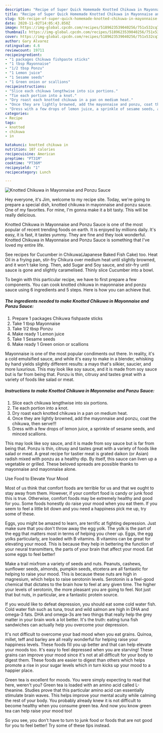 ```yaml
---
description: "Recipe of Super Quick Homemade Knotted Chikuwa in Mayonnaise and Ponzu Sauce"
title: "Recipe of Super Quick Homemade Knotted Chikuwa in Mayonnaise and Ponzu Sauce"
slug: 926-recipe-of-super-quick-homemade-knotted-chikuwa-in-mayonnaise-and-ponzu-sauce
date: 2020-11-02T14:05:43.850Z
image: https://img-global.cpcdn.com/recipes/5189623539040256/751x532cq70/knotted-chikuwa-in-mayonnaise-and-ponzu-sauce-recipe-main-photo.jpg
thumbnail: https://img-global.cpcdn.com/recipes/5189623539040256/751x532cq70/knotted-chikuwa-in-mayonnaise-and-ponzu-sauce-recipe-main-photo.jpg
cover: https://img-global.cpcdn.com/recipes/5189623539040256/751x532cq70/knotted-chikuwa-in-mayonnaise-and-ponzu-sauce-recipe-main-photo.jpg
author: Gary Alvarez
ratingvalue: 4.6
reviewcount: 19711
recipeingredient:
- "1 packages Chikuwa fishpaste sticks"
- "1 tbsp Mayonnaise"
- "1/2 tbsp Ponzu"
- "1 Lemon juice"
- "1 Sesame seeds"
- "1 Green onion or scallions"
recipeinstructions:
- "Slice each chikuwa lengthwise into six portions."
- "Tie each portion into a knot."
- "Dry roast each knotted chikuwa in a pan on medium heat."
- "Once they are lightly browned, add the mayonnaise and ponzu, coat the chikuwa, then serve!!!"
- "Dress with a few drops of lemon juice, a sprinkle of sesame seeds, and minced scallions."
categories:
- Recipe
tags:
- knotted
- chikuwa
- in

katakunci: knotted chikuwa in 
nutrition: 107 calories
recipecuisine: American
preptime: "PT31M"
cooktime: "PT36M"
recipeyield: "1"
recipecategory: Lunch

---
```



![Knotted Chikuwa in Mayonnaise and Ponzu Sauce](https://img-global.cpcdn.com/recipes/5189623539040256/751x532cq70/knotted-chikuwa-in-mayonnaise-and-ponzu-sauce-recipe-main-photo.jpg)

Hey everyone, it's Jim, welcome to my recipe site. Today, we're going to prepare a special dish, knotted chikuwa in mayonnaise and ponzu sauce. One of my favorites. For mine, I'm gonna make it a bit tasty. This will be really delicious.

Knotted Chikuwa in Mayonnaise and Ponzu Sauce is one of the most popular of recent trending foods on earth. It is enjoyed by millions daily. It's easy, it is fast, it tastes yummy. They are fine and they look wonderful. Knotted Chikuwa in Mayonnaise and Ponzu Sauce is something that I've loved my entire life.

See recipes for Cucumber in Chikuwa(Japanese Baked Fish Cake) too. Heat Oil in a frying pan, stir-fry Chikura over medium heat until slightly browned, and it won&#39;t take long. Then, add Sugar and Soy sauce, and stir-fry until sauce is gone and slightly caramelised. Thinly slice Cucumber into a bowl.


To begin with this particular recipe, we have to first prepare a few components. You can cook knotted chikuwa in mayonnaise and ponzu sauce using 6 ingredients and 5 steps. Here is how you can achieve that.

<!--inarticleads1-->

##### The ingredients needed to make Knotted Chikuwa in Mayonnaise and Ponzu Sauce:

1. Prepare 1 packages Chikuwa fishpaste sticks
1. Take 1 tbsp Mayonnaise
1. Take 1/2 tbsp Ponzu
1. Make ready 1 Lemon juice
1. Take 1 Sesame seeds
1. Make ready 1 Green onion or scallions


Mayonnaise is one of the most popular condiments out there. In reality, it&#39;s a cold emulsified sauce, and while it&#39;s easy to make in a blender, whisking by hand yields slightly different results: a mayo that&#39;s silkier, saucier, and more luxurious. This may look like soy sauce, and it is made from soy sauce but is far from being that. Ponzu is thin, citrusy and tastes great with a variety of foods like salad or meat. 

<!--inarticleads2-->

##### Instructions to make Knotted Chikuwa in Mayonnaise and Ponzu Sauce:

1. Slice each chikuwa lengthwise into six portions.
1. Tie each portion into a knot.
1. Dry roast each knotted chikuwa in a pan on medium heat.
1. Once they are lightly browned, add the mayonnaise and ponzu, coat the chikuwa, then serve!!!
1. Dress with a few drops of lemon juice, a sprinkle of sesame seeds, and minced scallions.


This may look like soy sauce, and it is made from soy sauce but is far from being that. Ponzu is thin, citrusy and tastes great with a variety of foods like salad or meat. A great recipe for tastier meat is grated daikon (or Asian) radish mixed with ponzu as a healthy dip. By itself, this sauce can liven up a vegetable or grilled. These beloved spreads are possible thanks to mayonnaise and mayonnaise alone. 

Use Food to Elevate Your Mood


Most of us think that comfort foods are terrible for us and that we ought to stay away from them. However, if your comfort food is candy or junk food this is true. Otherwise, comfort foods may be extremely healthy and good for you. Some foods honestly do raise your mood when you eat them. If you seem to feel a little bit down and you need a happiness pick me up, try some of these.

Eggs, you might be amazed to learn, are terrific at fighting depression. Just make sure that you don't throw away the egg yolk. The yolk is the part of the egg that matters most in terms of helping you cheer up. Eggs, the egg yolks particularly, are loaded with B vitamins. B vitamins can be great for elevating your mood. This is because they help in bettering the function of your neural transmitters, the parts of your brain that affect your mood. Eat some eggs to feel better!

Make a trail mixfrom a variety of seeds and nuts. Peanuts, cashews, sunflower seeds, almonds, pumpkin seeds, etcetera are all fantastic for helping to raise your mood. This is because these nuts are high in magnesium, which helps to raise serotonin levels. Serotonin is a feel-good chemical that dictates to the brain how to feel at any given time. The higher your levels of serotonin, the more pleasant you are going to feel. Not just that but nuts, in particular, are a fantastic protein source.

If you would like to defeat depression, you should eat some cold water fish. Cold water fish such as tuna, trout and wild salmon are high in DHA and omega-3 fats. DHA and omega-3s are two things that really help the grey matter in your brain work a lot better. It's the truth: eating tuna fish sandwiches can actually help you overcome your depression. 

It's not difficult to overcome your bad mood when you eat grains. Quinoa, millet, teff and barley are all really wonderful for helping raise your happiness levels. These foods fill you up better and that can help elevate your moods too. It's easy to feel depressed when you are starving! These grains can improve your mood since it's not at all difficult for your body to digest them. These foods are easier to digest than others which helps promote a rise in your sugar levels which in turn kicks up your mood to a happier place.

Green tea is excellent for moods. You were simply expecting to read that here, weren't you? Green tea is loaded with an amino acid called L-theanine. Studies prove that this particular amino acid can essentially stimulate brain waves. This helps improve your mental acuity while calming the rest of your body. You probably already knew it is not difficult to become healthy when you consume green tea. And now you know green tea can help raise your mood too!

So you see, you don't have to turn to junk food or foods that are not good for you to feel better! Try  some  of  these  tips  instead.

